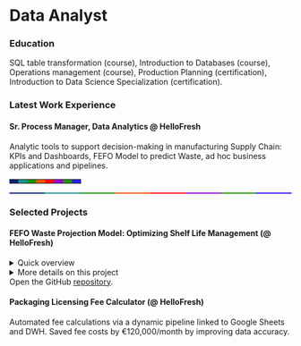 # Data Analyst

### Education
SQL table transformation (course), Introduction to Databases (course), Operations
management (course), Production Planning (certification), Introduction to Data Science
Specialization (certification).

### Latest Work Experience
#### Sr. Process Manager, Data Analytics @ HelloFresh 
Analytic tools to support decision-making in manufacturing Supply Chain: KPIs and Dashboards, FEFO Model to predict Waste, ad hoc business applications and pipelines.

<table class="gm-element-pad" style="background-color: rgb(255, 255, 255);" border="0" cellpadding="0" cellspacing="0" width="100%">
	<tbody>
		<tr height="2px">
			<td style="background-color:#0f2276; width:12,5%"></td>
			<td style="background-color:#1a958b; width:12,5%"></td>
			<td style="background-color:#1b910a; width:12,5%"></td>
			<td style="background-color:#fa5208; width:12,5%"></td>
			<td style="background-color:#fa0814; width:12,5%"></td>
			<td style="background-color:#9307de; width:12,5%"></td>
			<td style="background-color:#23910a; width:12,5%"></td>
			<td style="background-color:#2b1cf2; width:12,5%"></td>
		</tr>
	</tbody>
</table>

<div style="display: flex; width: 100%; height: 2px;">
        <div style="flex: 1; background-color: #0f2276;"></div>
        <div style="flex: 1; background-color: #1a958b;"></div>
        <div style="flex: 1; background-color: #1b910a;"></div>
        <div style="flex: 1; background-color: #fa5208;"></div>
        <div style="flex: 1; background-color: #fa0814;"></div>
        <div style="flex: 1; background-color: #9307de;"></div>
	<div style="flex: 1; background-color: #23910a;"></div>
	<div style="flex: 1; background-color: #2b1cf2;"></div>
</div>

### Selected Projects
#### FEFO Waste Projection Model: Optimizing Shelf Life Management (@ HelloFresh)
<details>
<summary>Quick overview</summary>
<div markdown=1>
&nbsp;   
   
&nbsp;&nbsp;&nbsp;_Objective._ Developed a Python-based First Expired, First Out (FEFO) model that uses an ETL pipeline to publish waste projections, providing transparency and improving decision-making in menu planning, supply planning, and purchasing.       

&nbsp;&nbsp;&nbsp;_Approach._ Data Extraction: Pulled and merged inventory data from various internal systems (e.g., DWH, Google Sheets). Adapted to operational constraints (time dependency based on location). Integrated information on expiration dates, inventory batches, and product handling timeframes.   

&nbsp;&nbsp;&nbsp;_Data Processing._ Extracted Inventory and current Purchase Order data from the DWH, as well as demand data. Allocated inventory to demand by applying the FEFO logic to prioritize products by their expiration date. Determined what inventory would be consumed and what remaining and by which date. Uploaded the resulting data to the DWH.   

&nbsp;&nbsp;&nbsp;_Visualization & Insights._ Built visual dashboards (Tableau) and tracker-reports (Top 5 logs) to support project management and decisions across operational stakeholders.   

&nbsp;&nbsp;&nbsp;_Results._ Efficiency: Enabled accurate and timely decisions to reduce waste. Scalability: The FEFO model is adaptable across various markets and product categories. Impact: Led to more informed menu planning, helping align purchasing volumes with real-time expiration risks; cost savings: 17.000€/w.   
&nbsp;&nbsp;&nbsp;
</div>
</details>   

<details>
  
<summary>More details on this project</summary>
<div markdown=1>
<p><a href="https://werderame.github.io/assets/img/readme_file_fefo_github.pdf">Download PDF</a>.</p>   

  
  <object data="https://werderame.github.io/assets/img/readme_file_fefo_github.pdf" type="application/pdf" width="100%" height="400">
    <embed src="https://werderame.github.io/assets/img/readme_file_fefo_github.pdf">
        <p>This browser does not support PDFs. Please download the PDF to view it: <a href="https://werderame.github.io/assets/img/readme_file_fefo_github.pdf">Download PDF</a>.</p>
    </embed>
</object>
</div>
</details>
Open the GitHub <a href="https://github.com/werderame/werderame.github.io/tree/main/portfolio-projects/fefo_waste_projection" target="_blank" rel="noopener noreferrer">repository</a>.


#### Packaging Licensing Fee Calculator (@ HelloFresh)
Automated fee calculations via a dynamic pipeline linked to Google Sheets and DWH. Saved fee costs by €120,000/month by improving data accuracy. 

